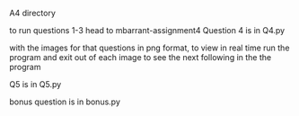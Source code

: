 A4 directory

to run questions 1-3 head to mbarrant-assignment4
Question 4 is in Q4.py

with the images for that questions in png format, to view in real time run the program and exit out of each image to see the next following in the the program


Q5 is in Q5.py

bonus question is in bonus.py